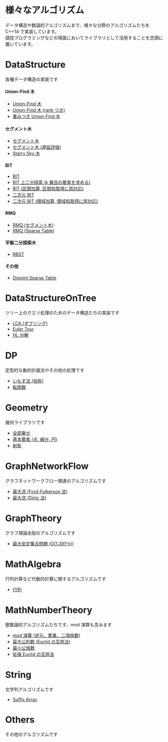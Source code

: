 # 様々なアルゴリズム
データ構造や数論的アルゴリズムまで、様々な分野のアルゴリズムたちを C++14 で実装しています。  
競技プログラミングなどの場面においてライブラリとして活用することを念頭に置いています。

# DataStructure
各種データ構造の実装です

#### Union-Find 木
- [Union-Find 木](https://github.com/drken1215/algorithm/blob/master/DataStructure/union_find_tree_simple.cpp)
- [Union-Find 木 (rank つき)](https://github.com/drken1215/algorithm/blob/master/DataStructure/union_find_tree.cpp)
- [重みつき Union-Find 木](https://github.com/drken1215/algorithm/blob/master/DataStructure/weighted_union_find_tree.cpp)
#### セグメント木
- [セグメント木](https://github.com/drken1215/algorithm/blob/master/DataStructure/segment_tree.cpp)
- [セグメント木 (遅延評価)](https://github.com/drken1215/algorithm/blob/master/DataStructure/segment_tree_delay.cpp)
- [Starry Sky 木](https://github.com/drken1215/algorithm/blob/master/DataStructure/starry_sky_tree.cpp)
#### BIT
- [BIT](https://github.com/drken1215/algorithm/blob/master/DataStructure/binary_indexed_tree.cpp)
- [BIT 上二分探索 (k 番目の要素を求める)](https://github.com/drken1215/algorithm/blob/master/DataStructure/binary_search_on_BIT.cpp)
- [BIT (区間加算, 区間和取得に両対応)](https://github.com/drken1215/algorithm/blob/master/DataStructure/binary_indexed_tree_RAQ.cpp)
- [二次元 BIT](https://github.com/drken1215/algorithm/blob/master/DataStructure/binary_indexed_tree_2D.cpp)
- [二次元 BIT (領域加算, 領域和取得に両対応)](https://github.com/drken1215/algorithm/blob/master/DataStructure/binary_indexed_tree_2D_RAQ.cpp)
#### RMQ
- [RMQ (セグメント木)](https://github.com/drken1215/algorithm/blob/master/DataStructure/range_minimum_query.cpp)
- [RMQ (Sparse Table)](https://github.com/drken1215/algorithm/blob/master/DataStructure/sparse_table.cpp)
#### 平衡二分探索木
- [RBST](https://github.com/drken1215/algorithm/blob/master/DataStructure/randomized_binary_search_tree.cpp)
#### その他
- [Disjoint Sparse Table](https://github.com/drken1215/algorithm/blob/master/DataStructure/disjoint_sparse_table.cpp)


# DataStructureOnTree
ツリー上のクエリ処理のためのデータ構造たちの実装です

- [LCA (ダブリング)]()
- [Euler Tour](https://github.com/drken1215/algorithm/blob/master/DataStructureOnTree/euler_tour.cpp)
- [HL 分解](https://github.com/drken1215/algorithm/blob/master/DataStructureOnTree/heavy_light_decomposition.cpp)


# DP
定型的な動的計画法やその他の処理です

- [いもす法 (俗称)](https://github.com/drken1215/algorithm/blob/master/DP/imos.cpp)
- [転倒数](https://github.com/drken1215/algorithm/blob/master/DP/inversion_number.cpp)


# Geometry
幾何ライブラリです

- [全部乗せ](https://github.com/drken1215/algorithm/blob/master/Geometry/All.cpp)
- [基本要素 (点, 線分, 円)](https://github.com/drken1215/algorithm/blob/master/Geometry/BasicElements.cpp)
- [射影](https://github.com/drken1215/algorithm/blob/master/Geometry/Projection.cpp)


# GraphNetworkFlow
グラフネットワークフロー関連のアルゴリズムです

- [最大流 (Ford-Fulkerson 法)]()
- [最大流 (Dinic 法)](https://github.com/drken1215/algorithm/blob/master/GraphNetworkFlow/max_flow_dinic.cpp)


# GraphTheory
グラフ理論全般のアルゴリズムです

- [最大安定集合問題 (O(1.381^n))](https://github.com/drken1215/algorithm/blob/master/GraphTheory/maximum_stable_set.cpp)


# MathAlgebra
行列計算など代数的計算に関するアルゴリズムです

- [行列]()


# MathNumberTheory
整数論的アルゴリズムたちです、mod 演算も含みます

- [mod 演算 (逆元、累乗、二項係数)](https://github.com/drken1215/algorithm/blob/master/MathNumberTheory/mod.cpp)
- [最大公約数 (Euclid の互除法)](https://github.com/drken1215/algorithm/blob/master/MathNumberTheory/GCD.cpp)
- [最小公倍数](https://github.com/drken1215/algorithm/blob/master/MathNumberTheory/LCM.cpp)
- [拡張 Euclid の互除法](https://github.com/drken1215/algorithm/blob/master/MathNumberTheory/extended_GCD.cpp)


# String
文字列アルゴリズムです

- [Suffix Array](https://github.com/drken1215/algorithm/blob/master/String/suffix_array.cpp)


# Others
その他のアルゴリズムです



